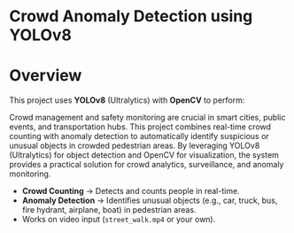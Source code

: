 #  Crowd Anomaly Detection using YOLOv8

# Overview
This project uses **YOLOv8** (Ultralytics) with **OpenCV** to perform:

Crowd management and safety monitoring are crucial in smart cities, public events, and transportation hubs. This project combines real-time crowd counting with anomaly detection to automatically identify suspicious or unusual objects in crowded pedestrian areas.
By leveraging YOLOv8 (Ultralytics) for object detection and OpenCV for visualization, the system provides a practical solution for crowd analytics, surveillance, and anomaly monitoring.

-  **Crowd Counting** → Detects and counts people in real-time.  
-  **Anomaly Detection** → Identifies unusual objects (e.g., car, truck, bus, fire hydrant, airplane, boat) in pedestrian areas.  
-   Works on video input (`street_walk.mp4` or your own).
